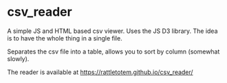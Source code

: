 # csv_reader

A simple JS and HTML based csv viewer. Uses the JS D3 library. The idea is to have the whole thing in a single file.

Separates the csv file into a table, allows you to sort by column (somewhat slowly).

The reader is available at https://rattletotem.github.io/csv_reader/

